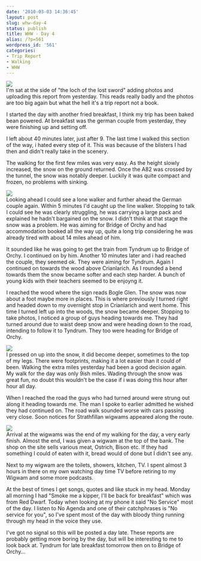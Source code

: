 ```yaml
---
date: '2010-03-03 14:36:45'
layout: post
slug: whw-day-4
status: publish
title: WHW - Day 4
alias: /?p=561
wordpress_id: '561'
categories:
- Trip Report
- Walking
- WHW
---
```


[![](http://dl.dropbox.com/u/2657852/website/images/l_1600_1200_29BB9A3E-7874-4FE9-8332-267D8787BABF.jpeg)](http://dl.dropbox.com/u/2657852/website/images/l_1600_1200_29BB9A3E-7874-4FE9-8332-267D8787BABF.jpeg)  
I'm sat at the side of "the loch of the lost sword" adding photos and uploading this report from yesterday. This reads really badly and the photos are too big again but what the hell it's a trip report not a book.  

I started the day with another fried breakfast, I think my trip has been baked bean powered. At breakfast was the german couple from yesterday, they were finishing up and setting off.  

I left about 40 minutes later, just after 9. The last time I walked this section of the way, i hated every step of it. This was because of the blisters I had then and didn't really take in the scenery.  

The walking for the first few miles was very easy. As the height slowly increased, the snow on the ground returned. Once the A82 was crossed by the tunnel, the snow was notably deeper. Luckily it was quite compact and frozen, no problems with sinking.  

[![](http://dl.dropbox.com/u/2657852/website/images/l_1600_1200_43AC7810-0556-4C20-9671-FF42FD21EBE4.jpeg)](http://dl.dropbox.com/u/2657852/website/images/l_1600_1200_43AC7810-0556-4C20-9671-FF42FD21EBE4.jpeg)  
Looking ahead I could see a lone walker and further ahead the German couple again. Within 5 minutes I'd caught up the line walker. Stopping to talk I could see he was clearly struggling, he was carrying a large pack and explained he hadn't bargained on the snow. I didn't think at that stage the snow was a problem. He was aiming for Bridge of Orchy and had accommodation booked all the way up, quite a long trip considering he was already tired with about 14 miles ahead of him.  

It sounded like he was going to get the train from Tyndrum up to Bridge of Orchy. I continued on by him. Another 10 minutes later and i had reached the couple, they seemed ok. They were aiming for Tyndrum. Again I continued on towards the wood above Crianlarich. As I rounded a bend towards them the snow became softer and each step harder. A bunch of young kids with their teachers seemed to be enjoyng it.  

I reached the wood where the sign reads Bogle Glen. The snow was now about a foot maybe more in places. This is where previously I turned right and headed down to my overnight stop in Crianlarich and went home. This time I turned left up into the woods, the snow became deeper. Stopping to take photos, I noticed a group of guys heading towards me. They had turned around due to waist deep snow and were heading down to the road, intending to follow it to Tyndrum. They too were heading for Bridge of Orchy.  

[![](http://dl.dropbox.com/u/2657852/website/images/l_1600_1200_0A5A06B8-E06A-4063-8E4B-19EADB61D52D.jpeg)](http://dl.dropbox.com/u/2657852/website/images/l_1600_1200_0A5A06B8-E06A-4063-8E4B-19EADB61D52D.jpeg)  
I pressed on up into the snow, it did become deeper, sometimes to the top of my legs. There were footprints, making it a lot easier than it could of been. Walking the extra miles yesterday had been a good decision again. My walk for the day was only 9ish miles. Wading through the snow was great fun, no doubt this wouldn't be the case if i was doing this hour after hour all day.  

When I reached the road the guys who had turned around were strung out along it heading towards me. The man I spoke to earlier admitted he wished they had continued on. The road walk sounded worse with cars passing very close. Soon notices for Strathfillan wigwams appeared along the route.  

[![](http://dl.dropbox.com/u/2657852/website/images/l_1600_1200_8FB0F831-D46E-41FA-93F6-2E6ABC6A6CD6.jpeg)](http://dl.dropbox.com/u/2657852/website/images/l_1600_1200_8FB0F831-D46E-41FA-93F6-2E6ABC6A6CD6.jpeg)  
Arrival at the wigwams was the end of my walking for the day, a very early finish. Almost the end, I was given a wigwam at the top of the bank. The shop on the site sells various meat, Ostrich, Bison etc. If they had something I could of eaten with it, bread would of done but I didn't see any.  

Next to my wigwam are the toilets, showers, kitchen, TV. I spent almost 3 hours in there on my own watching day time TV before retiring to my Wigwam and some more podcasts.  

At the best of times I get songs, quotes and like stuck in my head. Monday all morning I had "Smoke me a kipper, I'll be back for breakfast" which was from Red Dwarf. Today when looking at my phone it said "No Service" most of the day. I listen to No Agenda and one of their catchphrases is "No service for you", so I've spent most of the day with bloody thing running through my head in the voice they use.  

I've got no signal so this will be posted a day late. These reports are probably getting more boring by the day, but will be interesting to me to look back at. Tyndrum for late breakfast tomorrow then on to Bridge of Orchy...
